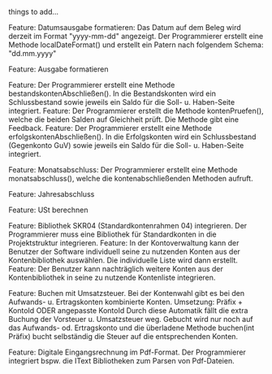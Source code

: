 ﻿things to add...

Feature: Datumsausgabe formatieren:
         Das Datum auf dem Beleg wird derzeit im Format "yyyy-mm-dd" angezeigt.
         Der Programmierer erstellt eine Methode localDateFormat() und erstellt ein Patern nach
         folgendem Schema: "dd.mm.yyyy"

Feature: Ausgabe formatieren

Feature: Der Programmierer erstellt eine Methode bestandskontenAbschließen().
         In die Bestandskonten wird ein Schlussbestand sowie jeweils ein Saldo für die Soll- u. Haben-Seite integriert.
Feature: Der Programmierer erstellt die Methode kontenPruefen(), welche die beiden Salden auf Gleichheit prüft.
         Die Methode gibt eine Feedback.
Feature: Der Programmierer erstellt eine Methode erfolgskontenAbschließen().
         In die Erfolgskonten wird ein Schlussbestand (Gegenkonto GuV) sowie jeweils ein Saldo für die Soll- u.
         Haben-Seite integriert.

Feature: Monatsabschluss:
         Der Programmierer erstellt eine Methode monatsabschluss(), welche die kontenabschließenden Methoden aufruft.
                         
Feature: Jahresabschluss

Feature: USt berechnen

Feature: Bibliothek SKR04 (Standardkontenrahmen 04) integrieren.
         Der Programmierer muss eine Bibliothek für Standardkonten in die Projektstruktur integrieren.
Feature: In der Kontoverwaltung kann der Benutzer der Software individuell
         seine zu nutzenden Konten aus der Kontenbibliothek auswählen.
         Die individuelle Liste wird dann erstellt.
Feature: Der Benutzer kann nachträglich weitere Konten aus der Kontenbibliothek in seine zu
         nutzende Kontenliste integrieren.

Feature: Buchen mit Umsatzsteuer.
         Bei der Kontenwahl gibt es bei den Aufwands- u. Ertragskonten kombinierte Konten.
         Umsetzung: Präfix + KontoId ODER angepasste KontoId
         Durch diese Automatik fällt die extra Buchung der Vorsteuer u. Umsatzsteuer weg.
         Gebucht wird nur noch auf das Aufwands- od. Ertragskonto und die überladene Methode buchen(int Präfix)
         bucht selbständig die Steuer auf die entsprechenden Konten.

Feature: Digitale Eingangsrechnung im Pdf-Format.
         Der Programmierer integriert bspw. die IText Bibliotheken zum Parsen von Pdf-Dateien.